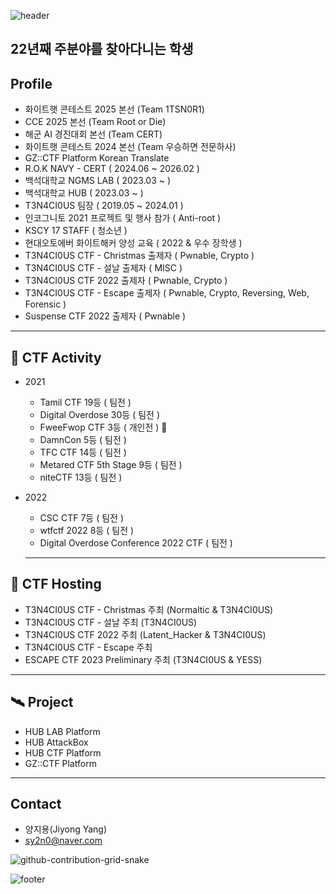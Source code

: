 ![header](https://capsule-render.vercel.app/api?type=waving&&color=gradient&height=100&section=header&fontSize=90)

## 22년째 주분야를 찾아다니는 학생
 
## Profile

* 화이트햇 콘테스트 2025 본선 (Team 1TSN0R1)
* CCE 2025 본선 (Team Root or Die)
* 해군 AI 경진대회 본선 (Team CERT)
* 화이트햇 콘테스트 2024 본선 (Team 우승하면 전문하사)
* GZ::CTF Platform Korean Translate
* R.O.K NAVY - CERT ( 2024.06 ~ 2026.02 )
* 백석대학교 NGMS LAB ( 2023.03 ~ )
* 백석대학교 HUB ( 2023.03 ~ )
* T3N4CI0US 팀장 ( 2019.05 ~ 2024.01 )
* 인코그니토 2021 프로젝트 및 행사 참가 ( Anti-root )
* KSCY 17 STAFF ( 청소년 )
* 현대오토에버 화이트해커 양성 교육 ( 2022 & 우수 장학생 )
* T3N4CI0US CTF - Christmas 출제자 ( Pwnable, Crypto )
* T3N4CI0US CTF - 설날 출제자 ( MISC )
* T3N4CI0US CTF 2022 출제자 ( Pwnable, Crypto )
* T3N4CI0US CTF - Escape 출제자 ( Pwnable, Crypto, Reversing, Web, Forensic )
* Suspense CTF 2022 출제자 ( Pwnable )

***

## 🚩 CTF Activity     

+ 2021
    + Tamil CTF 19등 ( 팀전 )
    + Digital Overdose 30등 ( 팀전 )
    + FweeFwop CTF 3등 ( 개인전 ) 🥉
    + DamnCon 5등 ( 팀전 )
    + TFC CTF 14등 ( 팀전 )
    + Metared CTF 5th Stage 9등 ( 팀전 )
    + niteCTF 13등 ( 팀전 )
    
+ 2022
    + CSC CTF 7등 ( 팀전 )
    + wtfctf 2022 8등 ( 팀전 )
    + Digital Overdose Conference 2022 CTF ( 팀전 )
    
  ***
    
 
## 🚩 CTF Hosting   
+ T3N4CI0US CTF - Christmas 주최 (Normaltic & T3N4CI0US)     
+ T3N4CI0US CTF - 설날 주최 (T3N4CI0US)
+ T3N4CI0US CTF 2022 주최 (Latent_Hacker & T3N4CI0US)
+ T3N4CI0US CTF - Escape 주최
+ ESCAPE CTF 2023 Preliminary 주최 (T3N4CI0US & YESS)
 
 ***

## 🛰️ Project
+ HUB LAB Platform
+ HUB AttackBox
+ HUB CTF Platform
+ GZ::CTF Platform

***

## Contact     
 * 양지용(Jiyong Yang)
 * sy2n0@naver.com

 ![github-contribution-grid-snake](https://user-images.githubusercontent.com/90142173/154796318-e529fdc7-2132-4ce7-8417-06b71cf02506.svg)

![footer](https://capsule-render.vercel.app/api?type=waving&&color=gradient&height=100&section=footer&fontSize=90)
